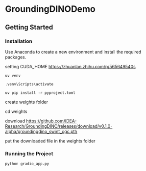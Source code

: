 # GroundingDINODemo

## Getting Started

### Installation

Use Anaconda to create a new environment and install the required packages.

setting CUDA_HOME
https://zhuanlan.zhihu.com/p/565649540s

```
uv venv

.venv\Scripts\activate

uv pip install -r pyproject.toml
```

create weights folder

cd weights

download https://github.com/IDEA-Research/GroundingDINO/releases/download/v0.1.0-alpha/groundingdino_swint_ogc.pth

put the downloaded file in the weights folder

### Running the Project

```
python gradio_app.py
```
